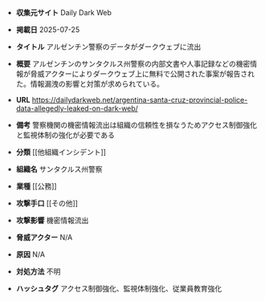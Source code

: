 - **収集元サイト**
Daily Dark Web

- **掲載日**
2025-07-25

- **タイトル**
アルゼンチン警察のデータがダークウェブに流出

- **概要**
アルゼンチンのサンタクルス州警察の内部文書や人事記録などの機密情報が脅威アクターによりダークウェブ上に無料で公開された事案が報告された。情報漏洩の影響と対策が求められている。

- **URL**
https://dailydarkweb.net/argentina-santa-cruz-provincial-police-data-allegedly-leaked-on-dark-web/

- **備考**
警察機関の機密情報流出は組織の信頼性を損なうためアクセス制御強化と監視体制の強化が必要である

- **分類**
[[他組織インシデント]]

- **組織名**
サンタクルス州警察

- **業種**
[[公務]]

- **攻撃手口**
[[その他]]

- **攻撃影響**
機密情報流出

- **脅威アクター**
N/A

- **原因**
N/A

- **対処方法**
不明

- **ハッシュタグ**
アクセス制御強化、監視体制強化、従業員教育強化
